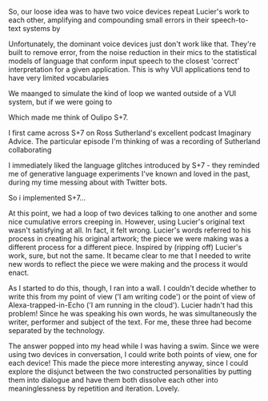 
So, our loose idea was to have two voice devices repeat Lucier's work to each other, amplifying and compounding small errors in their speech-to-text systems by 

Unfortunately, the dominant voice devices just don't work like that. They're built to remove error, from the noise reduction in their mics to the statistical models of language that conform input speech to the closest 'correct' interpretation for a given application. This is why VUI applications tend to have very limited vocabularies

We maanged to simulate the kind of loop we wanted outside of a VUI system, but if we were going to 

Which made me think of Oulipo S+7. 

I first came across S+7 on Ross Sutherland's excellent podcast Imaginary Advice. The particular episode I'm thinking of was a recording of Sutherland collaborating

I immediately liked the language glitches introduced by S+7 - they reminded me of generative language experiments I've known and loved in the past, during my time messing about with Twitter bots. 

So i implemented S+7...

At this point, we had a loop of two devices talking to one another and some nice cumulative errors creeping in. However, using Lucier's original text wasn't satisfying at all. In fact, it felt wrong. Lucier's words referred to his process in creating his original artwork; the piece we were making was a different process for a different piece. Inspired by (ripping off) Lucier's work, sure, but not the same. It became clear to me that I needed to write new words to reflect the piece we were making and the process it would enact. 

As I started to do this, though, I ran into a wall. I couldn't decide whether to write this from my point of view ('I am writing code') or the point of view of Alexa-trapped-in-Echo ('I am running in the cloud'). Lucier hadn't had this problem! Since he was speaking his own words, he was simultaneously the writer, performer and subject of the text. For me, these three had become separated by the technology.

The answer popped into my head while I was having a swim. Since we were using two devices in conversation, I could write both points of view, one for each device! This made the piece more interesting anyway, since I could explore the disjunct between the two constructed personalities by putting them into dialogue and have them both dissolve each other into meaninglessness by repetition and iteration. Lovely.
